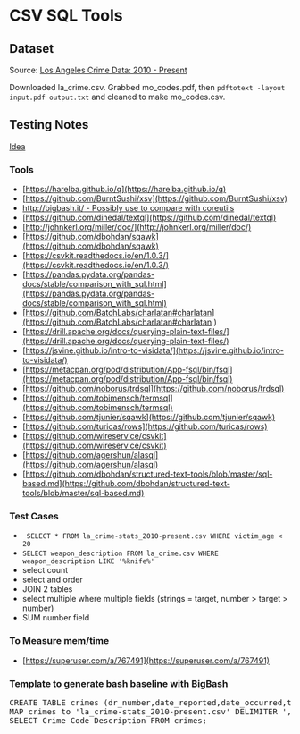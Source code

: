 # CSV SQL Tools

## Dataset 
Source: [Los Angeles Crime Data: 2010 - Present](https://data.lacity.org/A-Safe-City/Crime-Data-from-2010-to-Present/y8tr-7khq)

Downloaded la\_crime.csv. Grabbed mo_codes.pdf, then `pdftotext -layout input.pdf output.txt` and cleaned to make mo_codes.csv.


## Testing Notes

[Idea](https://news.ycombinator.com/item?id=16781294)

### Tools

* [https://harelba.github.io/q](https://harelba.github.io/q)
* [https://github.com/BurntSushi/xsv](https://github.com/BurntSushi/xsv)
* [http://bigbash.it/ - Possibly use to compare with coreutils](http://bigbash.it/)
* [https://github.com/dinedal/textql](https://github.com/dinedal/textql)
* [http://johnkerl.org/miller/doc/](http://johnkerl.org/miller/doc/)
* [https://github.com/dbohdan/sqawk](https://github.com/dbohdan/sqawk)
* [https://csvkit.readthedocs.io/en/1.0.3/](https://csvkit.readthedocs.io/en/1.0.3/)
* [https://pandas.pydata.org/pandas-docs/stable/comparison_with_sql.html](https://pandas.pydata.org/pandas-docs/stable/comparison_with_sql.html)
* [https://github.com/BatchLabs/charlatan#charlatan](https://github.com/BatchLabs/charlatan#charlatan )
* [https://drill.apache.org/docs/querying-plain-text-files/](https://drill.apache.org/docs/querying-plain-text-files/)
* [https://jsvine.github.io/intro-to-visidata/](https://jsvine.github.io/intro-to-visidata/)
* [https://metacpan.org/pod/distribution/App-fsql/bin/fsql](https://metacpan.org/pod/distribution/App-fsql/bin/fsql)
* [https://github.com/noborus/trdsql](https://github.com/noborus/trdsql)
* [https://github.com/tobimensch/termsql](https://github.com/tobimensch/termsql)
* [https://github.com/tjunier/sqawk](https://github.com/tjunier/sqawk)
* [https://github.com/turicas/rows](https://github.com/turicas/rows)
* [https://github.com/wireservice/csvkit](https://github.com/wireservice/csvkit)
* [https://github.com/agershun/alasql](https://github.com/agershun/alasql)
* [https://github.com/dbohdan/structured-text-tools/blob/master/sql-based.md](https://github.com/dbohdan/structured-text-tools/blob/master/sql-based.md)

### Test Cases
* ``` SELECT * FROM la_crime-stats_2010-present.csv WHERE victim_age < 20```
* ```SELECT weapon_description FROM la_crime.csv WHERE weapon_description LIKE '%knife%'```
* select count
* select and order
* JOIN 2 tables
* select multiple where multiple fields (strings = target, number > target > number)
* SUM number field

### To Measure mem/time
* [https://superuser.com/a/767491](https://superuser.com/a/767491)

### Template to generate bash baseline with BigBash
<pre>
CREATE TABLE crimes (dr_number,date_reported,date_occurred,time_occurred,area_id,area_name,reporting_district,crime_code,crime_code_description,mo_codes,victim_age,victim_sex,victim_descent,premise_code,premise_description,weapon_used_code,weapon_description,status_code,status_description,crime_code_1,crime_code_2,crime_code_3,crime_code_4,address,cross_street,location);
MAP crimes to 'la_crime-stats_2010-present.csv' DELIMITER ',';
SELECT Crime_Code_Description FROM crimes;
</pre>